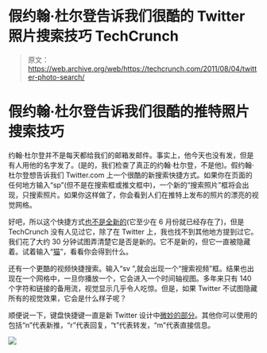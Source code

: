 # 假约翰·杜尔登告诉我们很酷的 Twitter 照片搜索技巧 TechCrunch

> 原文：<https://web.archive.org/web/https://techcrunch.com/2011/08/04/twitter-photo-search/>

# 假约翰·杜尔登告诉我们很酷的推特照片搜索技巧

约翰·杜尔登并不是每天都给我们的邮箱发邮件。事实上，他今天也没有发，但是有人用他的名字发了。(是的，我们检查了真正的约翰·杜尔登，不是他)。假约翰·杜尔登想告诉我们 Twitter.com 上一个很酷的新搜索快捷方式。如果你在页面的任何地方输入“sp”(但不是在搜索框或推文框中)，一个新的“搜索照片”框将会出现，只搜索照片。如果你这样做了，你会看到人们在推特上发布的照片的漂亮的视觉网格。

好吧，所以这个快捷方式[也不是全新的](https://web.archive.org/web/20230205013824/https://twitter.com/#!/bcherry/status/78197973070262272)(它至少在 6 月份就已经存在了)，但是 TechCrunch 没有人见过它，除了在 Twitter 上，我也找不到其他地方提到过它。我们花了大约 30 分钟试图弄清楚它是否是新的。它不是新的，但它一直被隐藏着。试着输入“[猫](https://web.archive.org/web/20230205013824/https://twitter.com/#!/search/cats/grid/photos)”，看看你会得到什么。

还有一个更酷的视频快捷搜索。输入“sv ”,就会出现一个“搜索视频”框。结果也出现在一个网格中，一旦你播放一个，它会进入一个时间轴视图。多年来只有 140 个字符和链接的备用流，视觉显示几乎令人吃惊。但是，如果 Twitter 不试图隐藏所有的视觉效果，它会是什么样子呢？

顺便说一下，键盘快捷键一直是新 Twitter 设计中[微妙的部分](https://web.archive.org/web/20230205013824/https://techcrunch.com/2010/09/14/new-twitter-tips/)。其他你可以使用的包括“n”代表新推，“r”代表回复，“t”代表转发，“m”代表直接信息。

![](img/0280d07e300aa0e5376e78eed641040b.png)